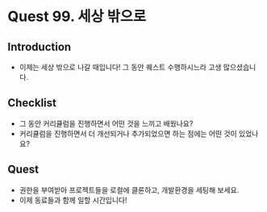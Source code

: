 # Quest 99. 세상 밖으로

## Introduction

* 이제는 세상 밖으로 나갈 때입니다! 그 동안 퀘스트 수행하시느라 고생 많으셨습니다.

## Checklist

* 그 동안 커리큘럼을 진행하면서 어떤 것을 느끼고 배웠나요?
* 커리큘럼을 진행하면서 더 개선되거나 추가되었으면 하는 점에는 어떤 것이 있었나요?

## Quest

* 권한을 부여받아 프로젝트들을 로컬에 클론하고, 개발환경을 세팅해 보세요.
* 이제 동료들과 함께 일할 시간입니다!
